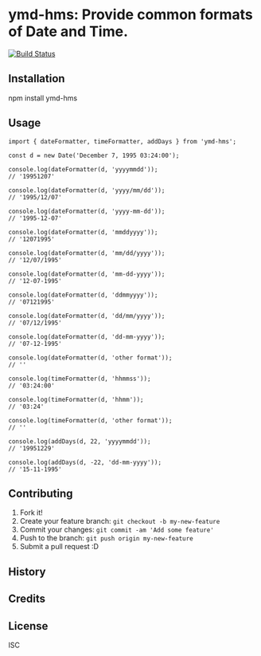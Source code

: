 # ymd-hms: Provide common formats of Date and Time.

[![Build Status](https://travis-ci.org/PhilTheAir/ymd-hms.svg?branch=master)](https://travis-ci.org/PhilTheAir/ymd-hms)

## Installation

npm install ymd-hms

## Usage
```
import { dateFormatter, timeFormatter, addDays } from 'ymd-hms';

const d = new Date('December 7, 1995 03:24:00');

console.log(dateFormatter(d, 'yyyymmdd'));
// '19951207'

console.log(dateFormatter(d, 'yyyy/mm/dd'));
// '1995/12/07'

console.log(dateFormatter(d, 'yyyy-mm-dd'));
// '1995-12-07'

console.log(dateFormatter(d, 'mmddyyyy'));
// '12071995'

console.log(dateFormatter(d, 'mm/dd/yyyy'));
// '12/07/1995'

console.log(dateFormatter(d, 'mm-dd-yyyy'));
// '12-07-1995'

console.log(dateFormatter(d, 'ddmmyyyy'));
// '07121995'

console.log(dateFormatter(d, 'dd/mm/yyyy'));
// '07/12/1995'

console.log(dateFormatter(d, 'dd-mm-yyyy'));
// '07-12-1995'

console.log(dateFormatter(d, 'other format'));
// ''

console.log(timeFormatter(d, 'hhmmss'));
// '03:24:00'

console.log(timeFormatter(d, 'hhmm'));
// '03:24'

console.log(timeFormatter(d, 'other format'));
// ''

console.log(addDays(d, 22, 'yyyymmdd'));
// '19951229'

console.log(addDays(d, -22, 'dd-mm-yyyy'));
// '15-11-1995'

```
## Contributing

1. Fork it!
2. Create your feature branch: `git checkout -b my-new-feature`
3. Commit your changes: `git commit -am 'Add some feature'`
4. Push to the branch: `git push origin my-new-feature`
5. Submit a pull request :D

## History


## Credits


## License

ISC
